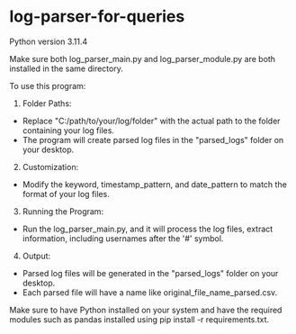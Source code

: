 # log-parser-for-queries
Python version 3.11.4

Make sure both log_parser_main.py and log_parser_module.py are both installed in the same directory.

To use this program:
1. Folder Paths:
* Replace "C:/path/to/your/log/folder" with the actual path to the folder containing your log files.
* The program will create parsed log files in the "parsed_logs" folder on your desktop.
2. Customization:
* Modify the keyword, timestamp_pattern, and date_pattern to match the format of your log files.
3. Running the Program:
* Run the log_parser_main.py, and it will process the log files, extract information, including usernames after the '#' symbol. 
4. Output:
* Parsed log files will be generated in the "parsed_logs" folder on your desktop.
* Each parsed file will have a name like original_file_name_parsed.csv.

Make sure to have Python installed on your system and have the required modules such as pandas installed using pip install -r requirements.txt. 




